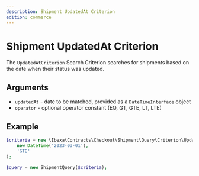 ```yaml
---
description: Shipment UpdatedAt Criterion
edition: commerce
---
```


# Shipment UpdatedAt Criterion

The `UpdatedAtCriterion` Search Criterion searches for shipments based on the date when their status was updated.

## Arguments

- `updatedAt` - date to be matched, provided as a `DateTimeInterface` object
- `operator` - optional operator constant (EQ, GT, GTE, LT, LTE)

## Example

``` php
$criteria = new \Ibexa\Contracts\Checkout\Shipment\Query\Criterion\UpdatedAt(
    new DateTime('2023-03-01'),
    'GTE'
);

$query = new ShipmentQuery($criteria);
```
